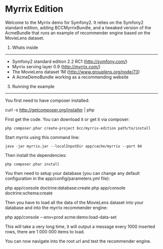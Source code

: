 Myrrix Edition
========================

Welcome to the Myrrix demo for Symfony2. It relies on the Symfony2 standard
edition, adding BCCMyrrixBundle, and a tweaked version of the AcmeBundle that
runs an example of recommender engine based on the MovieLens dataset.

1) Whats inside
----------------------------------

- Symfony2 standard edition 2.2 RC1 (http://symfony.com/)
- Myrrix serving layer 0.9 (http://myrrix.com/)
- The MovieLens dataset 1M (http://www.grouplens.org/node/73)
- A AcmeDemoBundle working as a recommending website

3) Running the example
----------------------------------

You first need to have composer installed:

   curl -s http://getcomposer.org/installer | php

First get the code. You can download it or get it via composer:

    php composer.phar create-project bcc/myrrix-edition path/to/install

Start myrrix using this command line:

    java -jar myrrix.jar --localInputDir app/cache/myrrix --port 84

Then install the dependencies:

    php composer.phar install

You then need to setup your database (you can change any default configuration
in the app/config/parameters.yml file):

   php app/console doctrine:database:create
   php app/console doctrine:schema:create

Then you have to load all the data of the MovieLens dataset into your database
and into the myrrix recommender engine:

   php app/console --env=prod acme:demo:load-data-set

This will take a very long time, it will output a message every 1000 inserted
rows, there are 1 000 000 items to load.

You can now navigate into the root url and test the recommender engine.
